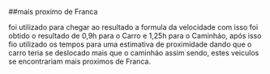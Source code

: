 ##mais proximo de Franca

foi utilizado para chegar ao resultado a formula da velocidade com isso foi obtido o resultado de 0,9h para o Carro e 1,25h para o Caminháo, após isso
fio utilizado os tempos para uma estimativa de proximidade dando que o carro teria se deslocado mais que o caminháo assim sendo, estes veiculos se encontrariam
mais proximos de Franca.
